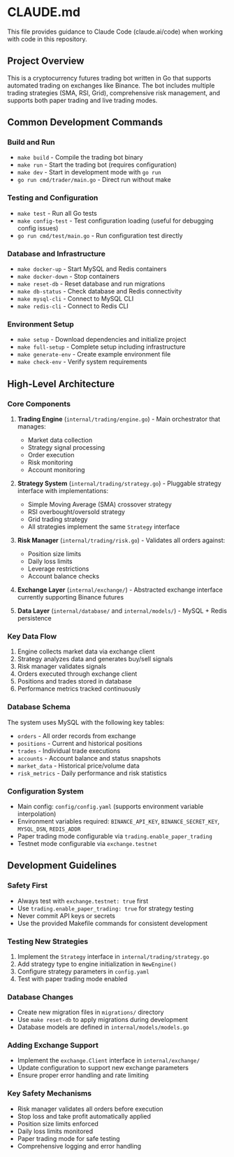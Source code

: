 # CLAUDE.md

This file provides guidance to Claude Code (claude.ai/code) when working with code in this repository.

## Project Overview

This is a cryptocurrency futures trading bot written in Go that supports automated trading on exchanges like Binance. The bot includes multiple trading strategies (SMA, RSI, Grid), comprehensive risk management, and supports both paper trading and live trading modes.

## Common Development Commands

### Build and Run
- `make build` - Compile the trading bot binary
- `make run` - Start the trading bot (requires configuration)
- `make dev` - Start in development mode with `go run`
- `go run cmd/trader/main.go` - Direct run without make

### Testing and Configuration
- `make test` - Run all Go tests
- `make config-test` - Test configuration loading (useful for debugging config issues)
- `go run cmd/test/main.go` - Run configuration test directly

### Database and Infrastructure
- `make docker-up` - Start MySQL and Redis containers
- `make docker-down` - Stop containers
- `make reset-db` - Reset database and run migrations
- `make db-status` - Check database and Redis connectivity
- `make mysql-cli` - Connect to MySQL CLI
- `make redis-cli` - Connect to Redis CLI

### Environment Setup
- `make setup` - Download dependencies and initialize project
- `make full-setup` - Complete setup including infrastructure
- `make generate-env` - Create example environment file
- `make check-env` - Verify system requirements

## High-Level Architecture

### Core Components
1. **Trading Engine** (`internal/trading/engine.go`) - Main orchestrator that manages:
   - Market data collection
   - Strategy signal processing
   - Order execution
   - Risk monitoring
   - Account monitoring

2. **Strategy System** (`internal/trading/strategy.go`) - Pluggable strategy interface with implementations:
   - Simple Moving Average (SMA) crossover strategy
   - RSI overbought/oversold strategy  
   - Grid trading strategy
   - All strategies implement the same `Strategy` interface

3. **Risk Manager** (`internal/trading/risk.go`) - Validates all orders against:
   - Position size limits
   - Daily loss limits
   - Leverage restrictions
   - Account balance checks

4. **Exchange Layer** (`internal/exchange/`) - Abstracted exchange interface currently supporting Binance futures
5. **Data Layer** (`internal/database/` and `internal/models/`) - MySQL + Redis persistence

### Key Data Flow
1. Engine collects market data via exchange client
2. Strategy analyzes data and generates buy/sell signals
3. Risk manager validates signals
4. Orders executed through exchange client
5. Positions and trades stored in database
6. Performance metrics tracked continuously

### Database Schema
The system uses MySQL with the following key tables:
- `orders` - All order records from exchange
- `positions` - Current and historical positions
- `trades` - Individual trade executions
- `accounts` - Account balance and status snapshots
- `market_data` - Historical price/volume data
- `risk_metrics` - Daily performance and risk statistics

### Configuration System
- Main config: `config/config.yaml` (supports environment variable interpolation)
- Environment variables required: `BINANCE_API_KEY`, `BINANCE_SECRET_KEY`, `MYSQL_DSN`, `REDIS_ADDR`
- Paper trading mode configurable via `trading.enable_paper_trading`
- Testnet mode configurable via `exchange.testnet`

## Development Guidelines

### Safety First
- Always test with `exchange.testnet: true` first
- Use `trading.enable_paper_trading: true` for strategy testing
- Never commit API keys or secrets
- Use the provided Makefile commands for consistent development

### Testing New Strategies
1. Implement the `Strategy` interface in `internal/trading/strategy.go`
2. Add strategy type to engine initialization in `NewEngine()`
3. Configure strategy parameters in `config.yaml`
4. Test with paper trading mode enabled

### Database Changes
- Create new migration files in `migrations/` directory
- Use `make reset-db` to apply migrations during development
- Database models are defined in `internal/models/models.go`

### Adding Exchange Support
- Implement the `exchange.Client` interface in `internal/exchange/`
- Update configuration to support new exchange parameters
- Ensure proper error handling and rate limiting

### Key Safety Mechanisms
- Risk manager validates all orders before execution
- Stop loss and take profit automatically applied
- Position size limits enforced
- Daily loss limits monitored
- Paper trading mode for safe testing
- Comprehensive logging and error handling